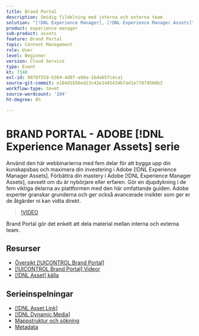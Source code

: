 ```yaml
---
title: Brand Portal
description: Smidig fildelning med interna och externa team
solution: "[!DNL Experience Manager], [!DNL Experience Manager Assets]"
product: experience manager
sub-product: assets
feature: Brand Portal
topic: Content Management
role: User
level: Beginner
version: Cloud Service
type: Event
kt: 7340
exl-id: 9070f559-b364-4d8f-a60a-1bda65fc4ca1
source-git-commit: e184d1b56ed23c42e1445434b7ad1e77874566b3
workflow-type: tm+mt
source-wordcount: '104'
ht-degree: 0%

---
```


# BRAND PORTAL - ADOBE [!DNL Experience Manager Assets] serie

Använd den här webbinarierna med fem delar för att bygga upp din kunskapsbas och maximera din investering i Adobe [!DNL Experience Manager Assets]. Förbättra din mastery i Adobe [!DNL Experience Manager Assets], oavsett om du är nybörjare eller erfaren. Gör en djupdykning i de fem viktiga delarna av plattformen med den här omfattande guiden. Adobe experter granskar grunderna och ger också avancerade insikter som ger er de åtgärder ni kan vidta direkt.

>[!VIDEO](https://video.tv.adobe.com/v/332133/?quality=12&learn=on&hidetitle=true)

Brand Portal gör det enkelt att dela material mellan interna och externa team.

## Resurser

* [Översikt [!UICONTROL Brand Portal]](https://experienceleague.adobe.com/en/docs/experience-manager-brand-portal/using/introduction/brand-portal)
* [[!UICONTROL Brand Portal] Videor](https://experienceleague.adobe.com/en/docs/experience-manager-learn/assets/sharing/brand-portal/brand-portal)
* [[!DNL Asset] källa](https://experienceleague.adobe.com/en/docs/experience-manager-brand-portal/using/asset-sourcing-in-brand-portal/brand-portal-asset-sourcing)

## Serieinspelningar

* [[!DNL Asset Link]](asset-link.md)
* [[!DNL Dynamic Media]](dynamic-media.md)
* [Mappstruktur och sökning](folder-structure-search.md)
* [Metadata](metadata.md)
